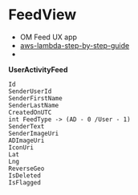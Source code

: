 # FeedView

* OM Feed UX app
* [aws-lambda-step-by-step-guide](https://neelbhatt.com/2018/01/27/serverless-net-core2-0-application-with-aws-lambda-step-by-step-guide/)
* []()


**UserActivityFeed** 

```
Id
SenderUserId
SenderFirstName
SenderLastName
CreatedOnUTC
int FeedType -> (AD - 0 /User - 1)
SenderText
SenderImageUri
ADImageUri
IconUri
Lat
Lng
ReverseGeo
IsDeleted
IsFlagged
```
